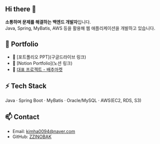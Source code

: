 ## Hi there 👋

**소통하며 문제를 해결하는 백엔드 개발자**입니다.  
Java, Spring, MyBatis, AWS 등을 활용해 웹 애플리케이션을 개발하고 있습니다.  

## 🔗 Portfolio
- 📑 [포트폴리오 PPT](구글드라이브 링크)
- 📂 [Notion Portfolio](노션 링크)
- 🐙 [대표 프로젝트 - 배추마켓](https://github.com/ZZINOBAK/cabbage-market)

## ⚡ Tech Stack
Java · Spring Boot · MyBatis · Oracle/MySQL · AWS(EC2, RDS, S3)

## 📫 Contact
- Email: kimha0094@naver.com
- GitHub: [ZZINOBAK](https://github.com/ZZINOBAK)
  
<!--
**ZZINOBAK/ZZINOBAK** is a ✨ _special_ ✨ repository because its `README.md` (this file) appears on your GitHub profile.

Here are some ideas to get you started:

- 🔭 I’m currently working on ...
- 🌱 I’m currently learning ...
- 👯 I’m looking to collaborate on ...
- 🤔 I’m looking for help with ...
- 💬 Ask me about ...
- 📫 How to reach me: ...
- 😄 Pronouns: ...
- ⚡ Fun fact: ...
-->
